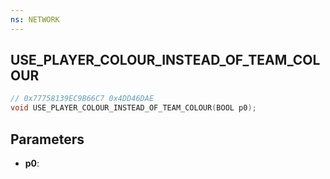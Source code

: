 ```yaml
---
ns: NETWORK
---
```

## USE_PLAYER_COLOUR_INSTEAD_OF_TEAM_COLOUR

```c
// 0x77758139EC9B66C7 0x4DD46DAE
void USE_PLAYER_COLOUR_INSTEAD_OF_TEAM_COLOUR(BOOL p0);
```


## Parameters
* **p0**: 

